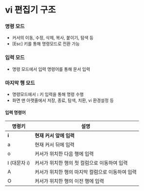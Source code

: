 # vi 편집기 구조

### 명령 모드

- 커서의 이동, 수정, 삭제, 복사, 붙이기, 탐색 등
- [Esc] 키를 통해 명령모드로 전환 가능

### 입력 모드

- 명령 모드에서 입력 명령어를 통해 문서 입력

### 마지막 행 모드

- 명령모드에서 **:** 키 입력을 통해 명령 수행
- 화면 맨 아랫줄에서 저장, 종료, 탐색, 치환, vi 환경설정 등 



#### 입력 명령어

| 명령키       | 설명                                             |
| ------------ | ------------------------------------------------ |
| **i**        | **현재 커서 앞에 입력**                          |
| a            | 현재 커서 뒤에 입력                              |
| o            | 커서가 위치한 다음 행에 입력                     |
| I (대문자 i) | 커서가 위치한 행의 첫 컬럼으로 이동하여 입력     |
| A            | 커서가 위치한 행의 마지막 컬럼으로 이동하여 입력 |
| O            | 커서가 위치한 행의 이전 행에 입력                |
